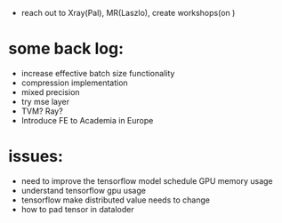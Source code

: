 
* reach out to Xray(Pal), MR(Laszlo), create workshops(on )




# some back log:
* increase effective batch size functionality
* compression implementation
* mixed precision
* try mse layer
* TVM? Ray?
* Introduce FE to Academia in Europe


# issues:
* need to improve the tensorflow model schedule GPU memory usage
* understand tensorflow gpu usage
* tensorflow make distributed value needs to change
* how to pad tensor in dataloder
